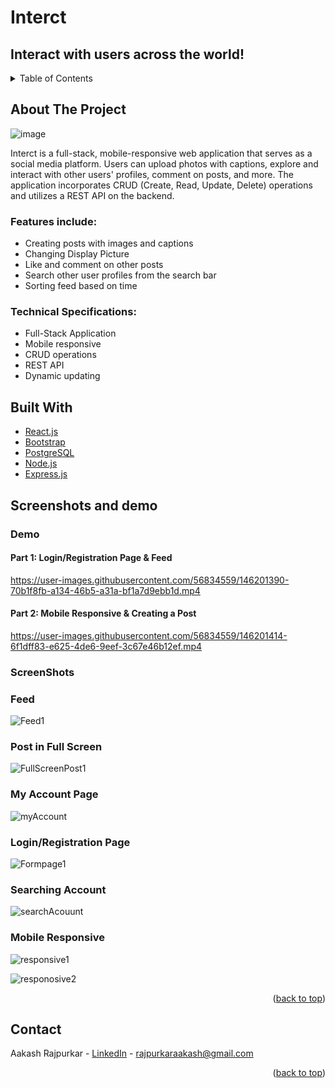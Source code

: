 # Interct
## Interact with users across the world!

<!-- TABLE OF CONTENTS -->
<details>
  <summary>Table of Contents</summary>
  <ol>
    <li>
      <a href="#about-the-project">About The Project</a> 
     <li><a href="#built-with">Built With</a></li>
     <li>
       <a href="#features">Screenshots</a>
     </li> 
    <li><a href="#contact">Contact</a></li>
  </ol>
</details>



<!-- ABOUT THE PROJECT -->
## About The Project

![image](https://user-images.githubusercontent.com/56834559/146203033-1ee79c00-6eae-4970-aae5-b9df116df6d3.png)

Interct is a full-stack, mobile-responsive web application that serves as a social media platform. Users can upload photos with captions, explore and interact with other users' profiles, comment on posts, and more. The application incorporates CRUD (Create, Read, Update, Delete) operations and utilizes a REST API on the backend.

### Features include:
* Creating posts with images and captions
* Changing Display Picture
* Like and comment on other posts
* Search other user profiles from the search bar
* Sorting feed based on time

### Technical Specifications:
* Full-Stack Application
* Mobile responsive
* CRUD operations
* REST API
* Dynamic updating


## Built With


* [React.js](https://reactjs.org/)
* [Bootstrap](https://getbootstrap.com)
* [PostgreSQL](https://www.postgresql.org/)
* [Node.js](https://nodejs.org/en/)
* [Express.js](https://expressjs.com/)


## Screenshots and demo

### Demo

#### Part 1: Login/Registration Page & Feed
https://user-images.githubusercontent.com/56834559/146201390-70b1f8fb-a134-46b5-a31a-bf1a7d9ebb1d.mp4

#### Part 2: Mobile Responsive & Creating a Post

https://user-images.githubusercontent.com/56834559/146201414-6f1dff83-e625-4de6-9eef-3c67e46b12ef.mp4

### ScreenShots

### Feed
![Feed1](https://user-images.githubusercontent.com/56834559/146201934-d2761818-4885-4035-b661-56a16f20ccbd.PNG)

### Post in Full Screen
![FullScreenPost1](https://user-images.githubusercontent.com/56834559/146202018-96a55ee0-427e-4ec0-a741-d957faaa496b.PNG)

### My Account Page
![myAccount](https://user-images.githubusercontent.com/56834559/146202068-ea98168a-03f1-4084-a29d-439900b225bd.PNG)

### Login/Registration Page
![Formpage1](https://user-images.githubusercontent.com/56834559/146202202-598c23c3-55eb-48dc-8108-7b1d98ee90aa.PNG)

### Searching Account
![searchAcouunt](https://user-images.githubusercontent.com/56834559/146202252-218df507-a9cf-41aa-b4a0-b64a1461dcdb.PNG)


### Mobile Responsive
![responsive1](https://user-images.githubusercontent.com/56834559/146202112-fc86a303-b1b6-4682-ad56-6d8bcfd9d67d.PNG)

![responosive2](https://user-images.githubusercontent.com/56834559/146202127-38893c3b-c1a2-40aa-a0d6-35b055e39e6b.PNG)



<p align="right">(<a href="#top">back to top</a>)</p>


## Contact

Aakash Rajpurkar - [LinkedIn](https://www.linkedin.com/in/aakash-rajpurkar-8759b0214/) - rajpurkaraakash@gmail.com

<p align="right">(<a href="#top">back to top</a>)</p>
